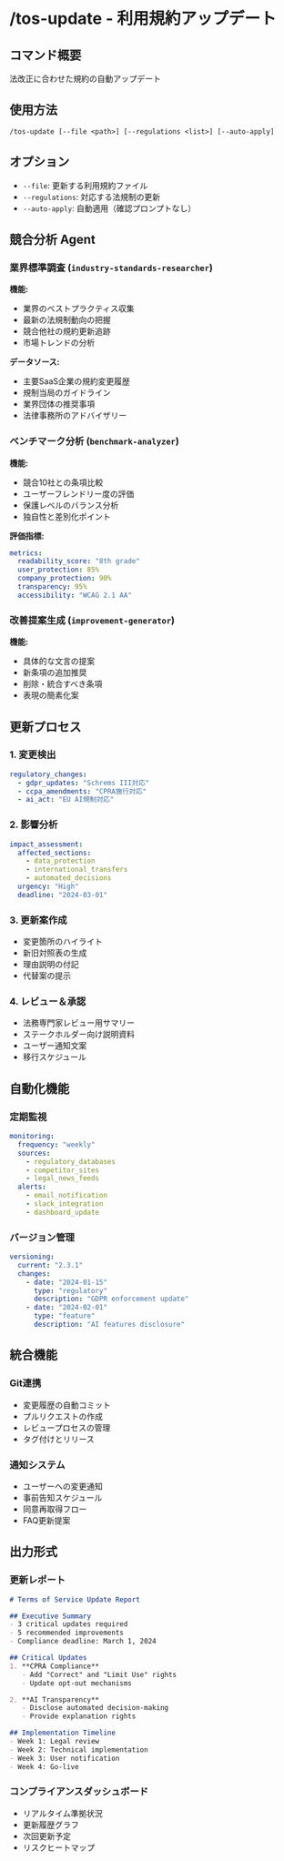 # /tos-update - 利用規約アップデート

## コマンド概要
法改正に合わせた規約の自動アップデート

## 使用方法
```
/tos-update [--file <path>] [--regulations <list>] [--auto-apply]
```

## オプション
- `--file`: 更新する利用規約ファイル
- `--regulations`: 対応する法規制の更新
- `--auto-apply`: 自動適用（確認プロンプトなし）

## 競合分析 Agent

### 業界標準調査 (`industry-standards-researcher`)
**機能:**
- 業界のベストプラクティス収集
- 最新の法規制動向の把握
- 競合他社の規約更新追跡
- 市場トレンドの分析

**データソース:**
- 主要SaaS企業の規約変更履歴
- 規制当局のガイドライン
- 業界団体の推奨事項
- 法律事務所のアドバイザリー

### ベンチマーク分析 (`benchmark-analyzer`)
**機能:**
- 競合10社との条項比較
- ユーザーフレンドリー度の評価
- 保護レベルのバランス分析
- 独自性と差別化ポイント

**評価指標:**
```yaml
metrics:
  readability_score: "8th grade"
  user_protection: 85%
  company_protection: 90%
  transparency: 95%
  accessibility: "WCAG 2.1 AA"
```

### 改善提案生成 (`improvement-generator`)
**機能:**
- 具体的な文言の提案
- 新条項の追加推奨
- 削除・統合すべき条項
- 表現の簡素化案

## 更新プロセス

### 1. 変更検出
```yaml
regulatory_changes:
  - gdpr_updates: "Schrems III対応"
  - ccpa_amendments: "CPRA施行対応"
  - ai_act: "EU AI規制対応"
```

### 2. 影響分析
```yaml
impact_assessment:
  affected_sections:
    - data_protection
    - international_transfers
    - automated_decisions
  urgency: "High"
  deadline: "2024-03-01"
```

### 3. 更新案作成
- 変更箇所のハイライト
- 新旧対照表の生成
- 理由説明の付記
- 代替案の提示

### 4. レビュー＆承認
- 法務専門家レビュー用サマリー
- ステークホルダー向け説明資料
- ユーザー通知文案
- 移行スケジュール

## 自動化機能

### 定期監視
```yaml
monitoring:
  frequency: "weekly"
  sources:
    - regulatory_databases
    - competitor_sites
    - legal_news_feeds
  alerts:
    - email_notification
    - slack_integration
    - dashboard_update
```

### バージョン管理
```yaml
versioning:
  current: "2.3.1"
  changes:
    - date: "2024-01-15"
      type: "regulatory"
      description: "GDPR enforcement update"
    - date: "2024-02-01"
      type: "feature"
      description: "AI features disclosure"
```

## 統合機能

### Git連携
- 変更履歴の自動コミット
- プルリクエストの作成
- レビュープロセスの管理
- タグ付けとリリース

### 通知システム
- ユーザーへの変更通知
- 事前告知スケジュール
- 同意再取得フロー
- FAQ更新提案

## 出力形式

### 更新レポート
```markdown
# Terms of Service Update Report

## Executive Summary
- 3 critical updates required
- 5 recommended improvements
- Compliance deadline: March 1, 2024

## Critical Updates
1. **CPRA Compliance**
   - Add "Correct" and "Limit Use" rights
   - Update opt-out mechanisms

2. **AI Transparency**
   - Disclose automated decision-making
   - Provide explanation rights

## Implementation Timeline
- Week 1: Legal review
- Week 2: Technical implementation
- Week 3: User notification
- Week 4: Go-live
```

### コンプライアンスダッシュボード
- リアルタイム準拠状況
- 更新履歴グラフ
- 次回更新予定
- リスクヒートマップ